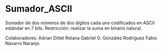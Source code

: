 # Sumador_ASCII
Sumador de dos números de dos dígitos cada uno codificados en ASCII estándar en 7 bits. Restricción: realizar la suma en binario natural.

Colaboradores:
Adrian Dittel Retana
Gabriel O. González Rodríguez
Fabio Navarro Naranjo
